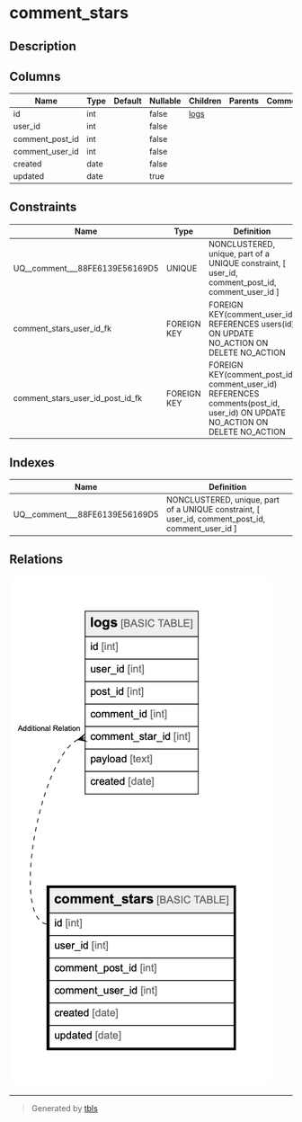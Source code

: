 # comment_stars

## Description

## Columns

| Name | Type | Default | Nullable | Children | Parents | Comment |
| ---- | ---- | ------- | -------- | -------- | ------- | ------- |
| id | int |  | false | [logs](logs.md) |  |  |
| user_id | int |  | false |  |  |  |
| comment_post_id | int |  | false |  |  |  |
| comment_user_id | int |  | false |  |  |  |
| created | date |  | false |  |  |  |
| updated | date |  | true |  |  |  |

## Constraints

| Name | Type | Definition |
| ---- | ---- | ---------- |
| UQ__comment___88FE6139E56169D5 | UNIQUE | NONCLUSTERED, unique, part of a UNIQUE constraint, [ user_id, comment_post_id, comment_user_id ] |
| comment_stars_user_id_fk | FOREIGN KEY | FOREIGN KEY(comment_user_id) REFERENCES users(id) ON UPDATE NO_ACTION ON DELETE NO_ACTION |
| comment_stars_user_id_post_id_fk | FOREIGN KEY | FOREIGN KEY(comment_post_id, comment_user_id) REFERENCES comments(post_id, user_id) ON UPDATE NO_ACTION ON DELETE NO_ACTION |

## Indexes

| Name | Definition |
| ---- | ---------- |
| UQ__comment___88FE6139E56169D5 | NONCLUSTERED, unique, part of a UNIQUE constraint, [ user_id, comment_post_id, comment_user_id ] |

## Relations

![er](comment_stars.png)

---

> Generated by [tbls](https://github.com/k1LoW/tbls)
